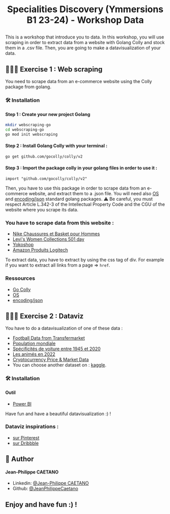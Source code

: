 # <p align="center">Specialities Discovery (Ymmersions B1 23-24) - Workshop Data</p>
  
This is a workshop that introduce you to data.
In this workshop, you will use scraping in order to extract data from a website with Golang Colly and stock them in a .csv file.
Then, you are going to make a datavisualization of your data.
        

## 🧑🏻‍💻 Exercise 1 : Web scraping
You need to scrape data from an e-commerce website using the Colly package from golang.

### 🛠️ Installation

#### Step 1 : Create your new project Golang
```bash
mkdir webscraping-go
cd webscraping-go
go mod init webscraping
```

#### Step 2 : Install Golang Colly with your terminal :
```bash
go get github.com/gocolly/colly/v2
```

#### Step 3 : Import the package colly in your golang files in order to use it :
```golang
import "github.com/gocolly/colly/v2"
```

Then, you have to use this package in order to scrape data from an e-commerce website, and extract them to a .json file.
You will need also [OS](https://pkg.go.dev/os) and [encoding/json](https://pkg.go.dev/encoding/json) standard golang packages.
⚠️ Be careful, you must respect Article L.342-3 of the Intellectual Property Code and the CGU of the website where you scrape its data.

### You have to scrape data from this website : 
- [Nike Chaussures et Basket pour Hommes](https://www.nike.com/fr/w/hommes-chaussures-nik1zy7ok)
- [Levi's Women Collections 501 day](https://www.levi.com/FR/en/the-greatest-story-ever-worn/c/levi_women_collections_501_day)
- [Yokoshop](https://yokoshop.com/)
- [Amazon Produits Logitech](https://www.amazon.fr/s?i=computers&bbn=3581943031&rh=p_89%3ALogitech&dc&_encoding=UTF8&pf_rd_p=a3715f85-187a-4839-bc60-038c008db2cf&pf_rd_r=1W0XREJ872MP03Q3PBE0&pf_rd_s=auto-subnav-flyout-xiste-content-2&pf_rd_t=SubnavFlyout&qid=1677584597&rnid=1680780031&ref=sr_nr_p_89_6&ds=v1%3Aa%2FcVOqjNndSWb7IGPbKDwpSzQMjJD5bja57gLPBtm8U)

To extract data, you have to extract by using the css tag of div.
For example if you want to extract all links from a page => `href`.

### Ressources
- [Go Colly](https://go-colly.org/docs/)
- [OS](https://pkg.go.dev/os)
- [encoding/json](https://pkg.go.dev/encoding/json)


## 🧑🏻‍💻 Exercise 2 : Dataviz

You have to do a datavisualization of one of these data :
- [Football Data from Transfermarket](https://www.kaggle.com/datasets/davidcariboo/player-scores)
- [Population mondiale](https://www.kaggle.com/datasets/dinarkhan/worldpopulation2023)
- [Spécificités de voiture entre 1945 et 2020](https://www.kaggle.com/datasets/jahaidulislam/car-specification-dataset-1945-2020)
- [Les animés en 2022](https://www.kaggle.com/datasets/vishalmane10/anime-dataset-2022)
- [Cryptocurrency Price & Market Data](https://www.kaggle.com/datasets/thedevastator/cryptocurrency-price-market-data)
- You can choose another dataset on : [kaggle](https://www.kaggle.com/datasets).

### 🛠️ Installation

#### Outil
- [Power BI](https://powerbi.microsoft.com/fr-fr/getting-started-with-power-bi/)

Have fun and have a beautiful datavisualization :) !

### Dataviz inspirations :
- [sur Pinterest](https://pin.it/5o5sYRm)
- [sur Dribbble](https://dribbble.com/search/dataviz)

## 🙇 Author
#### Jean-Philippe CAETANO
- Linkedin: [@Jean-Philippe CAETANO](https://www.linkedin.com/in/jean-philippe-caetano-b30327229/)
- Github: [@JeanPhilippeCaetano](https://github.com/JeanPhilippeCaetano)
        

## Enjoy and have fun :) !
        
